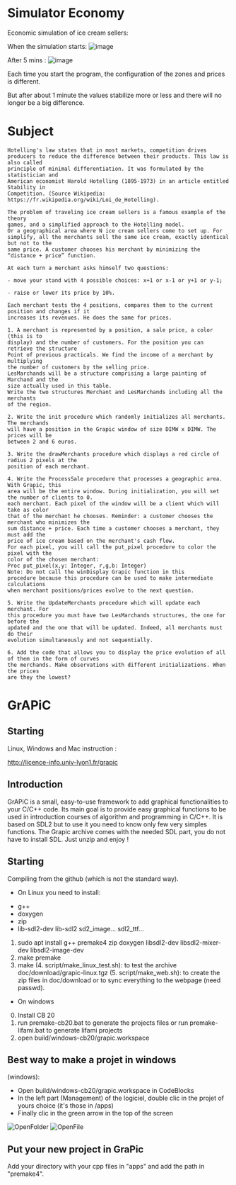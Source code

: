 # Simulator Economy

Economic simulation of ice cream sellers:

When the simulation starts:
![image](image/Glace1.jpg)

After 5 mins :
![image](image/Glace2.jpg)

Each time you start the program, the configuration of the zones and prices is different.

But after about 1 minute the values ​​stabilize more or less and there will no longer be a big difference.

# Subject

```
Hotelling's law states that in most markets, competition drives
producers to reduce the difference between their products. This law is also called
principle of minimal differentiation. It was formulated by the statistician and
American economist Harold Hotelling (1895-1973) in an article entitled Stability in
Competition. (Source Wikipedia: https://fr.wikipedia.org/wiki/Loi_de_Hotelling).

The problem of traveling ice cream sellers is a famous example of the theory
games, and a simplified approach to the Hotelling model.
Or a geographical area where N ice cream sellers come to set up. For
simplify, all the merchants sell the same ice cream, exactly identical but not to the
same price. A customer chooses his merchant by minimizing the “distance + price” function.

At each turn a merchant asks himself two questions:

- move your stand with 4 possible choices: x+1 or x-1 or y+1 or y-1;

- raise or lower its price by 10%.

Each merchant tests the 4 positions, compares them to the current position and changes if it
increases its revenues. He does the same for prices.

1. A merchant is represented by a position, a sale price, a color (this is to
display) and the number of customers. For the position you can retrieve the structure
Point of previous practicals. We find the income of a merchant by multiplying
the number of customers by the selling price.
LesMarchands will be a structure comprising a large painting of Marchand and the
size actually used in this table.
Write the two structures Merchant and LesMarchands including all the merchants
of the region.

2. Write the init procedure which randomly initializes all merchants. The merchands
will have a position in the Grapic window of size DIMW x DIMW. The prices will be
between 2 and 6 euros.

3. Write the drawMerchants procedure which displays a red circle of radius 2 pixels at the
position of each merchant.

4. Write the ProcessSale procedure that processes a geographic area. With Grapic, this
area will be the entire window. During initialization, you will set the number of clients to 0.
each merchant. Each pixel of the window will be a client which will take as color
that of the merchant he chooses. Reminder: a customer chooses the merchant who minimizes the
sum distance + price. Each time a customer chooses a merchant, they must add the
price of ice cream based on the merchant's cash flow.
For each pixel, you will call the put_pixel procedure to color the pixel with the
color of the chosen merchant:
Proc put_pixel(x,y: Integer, r,g,b: Integer)
Note: Do not call the winDisplay Grapic function in this
procedure because this procedure can be used to make intermediate calculations
when merchant positions/prices evolve to the next question.

5. Write the UpdateMerchants procedure which will update each merchant. For
this procedure you must have two LesMarchands structures, the one for before the
updated and the one that will be updated. Indeed, all merchants must do their
evolution simultaneously and not sequentially.

6. Add the code that allows you to display the price evolution of all of them in the form of curves
the merchands. Make observations with different initializations. When the prices
are they the lowest?

```

# GrAPiC 

## Starting

Linux, Windows and Mac instruction :

http://licence-info.univ-lyon1.fr/grapic

## Introduction

GrAPiC is a small, easy-to-use framework to add graphical functionalities to your C/C++ code. 
Its main goal is to provide easy graphical functions to be used in introduction courses of algorithm and programming in C/C++. 
It is based on SDL2 but to use it you need to know only few very simples functions. 
The Grapic archive comes with the needed SDL part, you do not have to install SDL. Just unzip and enjoy ! 

## Starting

Compiling from the github (which is not the standard way).

* On Linux you need to install:
- g++
- doxygen
- zip
- lib-sdl2-dev lib-sdl2 sd2_image... sdl2_ttf...

1. sudo apt install g++ premake4 zip doxygen libsdl2-dev libsdl2-mixer-dev libsdl2-image-dev
2. make premake
3. make
(4. script/make_linux_test.sh): to test the archive doc/download/grapic-linux.tgz
(5. script/make_web.sh): to create the zip files in doc/download or to sync everything to the webpage (need passwd).


* On windows
0. Install CB 20
1. run premake-cb20.bat to generate the projects files    or     run premake-lifami.bat to generate lifami projects 
2. open build/windows-cb20/grapic.workspace

## Best way to make a projet in windows

(windows): 
 - Open build/windows-cb20/grapic.workspace in CodeBlocks
 - In the left part (Management) of the logiciel, double clic in the projet of yours choice (it's those in /apps)
 - Finally clic in the green arrow in the top of the screen

![OpenFolder](image/OpenFolder.jpg)
![OpenFile](image/OpenFile.jpg)

## Put your new project in GraPic

Add your directory with your cpp files in "apps" and add the path in "premake4".

